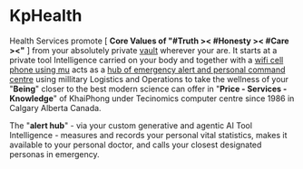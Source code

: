 # KpHealth

Health Services promote [ <b>Core Values of "#Truth &gt;&lt; #Honesty &gt;&lt; #Care &gt;&lt;"</b> ] from your absolutely private <a href="https://github.com/khaiphong/vault/" target="_blank">vault</a> wherever your are. It starts at a private tool Intelligence carried on your body and together with a <a href="https://github.com/khaiphong/mu/" target="_blank">wifi cell phone using mu</a> acts as a <a href="https://github.com/khaiphong/hub/" target="_blank">hub of emergency alert and personal command centre</a> using millitary Logistics and Operations to take the wellness of your "<b>Being</b>" closer to the best modern science can offer in "<b>Price - Services - Knowledge</b>" of KhaiPhong under Tecinomics computer centre since 1986 in Calgary Alberta Canada.

The "<b>alert hub</b>" - via your custom generative and agentic AI Tool Intelligence - measures and records your personal vital statistics, makes it available to your personal doctor, and calls your closest designated personas in emergency.

